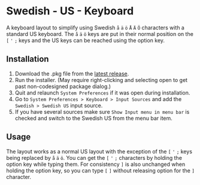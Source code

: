 # Swedish - US - Keyboard

A keyboard layout to simplify using Swedish `å` `ä` `ö` `Å` `Ä` `Ö` characters with a standard US keyboard. The `å` `ä` `ö` keys are put in their normal position on the `[` `'` `;` keys and the US keys can be reached using the option key.

## Installation
1. Download the .pkg file from the [latest release](https://github.com/solidfox/Swedish-US-Keyboard/releases/latest).
2. Run the installer. (May require right-clicking and selecting open to get past non-codesigned package dialog.)
3. Quit and relaunch `System Preferences` if it was open during installation.
4. Go to `System Preferences > Keyboard > Input Sources` and add the `Swedish > Swedish US` input source.
5. If you have several sources make sure `Show Input menu in menu bar` is checked and switch to the Swedish US from the menu bar item.

## Usage
The layout works as a normal US layout with the exception of the `[` `'` `;` keys being replaced by `å` `ä` `ö`. You can get the `[` `'` `;` characters by holding the option key while typing them. For consistency `]` is also unchanged when holding the option key, so you can type `[` `]` without releasing option for the `]` character.
